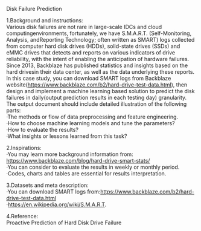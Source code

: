 Disk Failure Prediction

1.Background and instructions:  
    Various disk failures are not rare in large-scale IDCs and cloud computingenvironments, fortunately, we have S.M.A.R.T. (Self-Monitoring, Analysis, andReporting Technology; often written as SMART) logs collected from computer hard disk drives (HDDs), solid-state drives (SSDs) and eMMC drives that detects and reports on various indicators of drive reliability, with the intent of enabling the anticipation of hardware failures.
Since 2013, Backblaze has published statistics and insights based on the hard drivesin their data center, as well as the data underlying these reports. In this case study, you can download SMART logs from Backblaze website(https://www.backblaze.com/b2/hard-drive-test-data.html), then design and implement a machine learning based solution to predict the disk failures in daily(output prediction results in each testing day) granularity. The output document should include detailed illustration of the following parts:  
·The methods or flow of data preprocessing and feature engineering.  
·How to choose machine learning models and tune the parameters?  
·How to evaluate the results?  
·What insights or lessons learned from this task?   
 
2.Inspirations:    
·You may learn more background information from: https://www.backblaze.com/blog/hard-drive-smart-stats/  
·You can consider to evaluate the results in weekly or monthly period.  
·Codes, charts and tables are essential for results interpretation.  
 
3.Datasets and meta description:  
·You can download SMART logs from:https://www.backblaze.com/b2/hard-drive-test-data.html  
·https://en.wikipedia.org/wiki/S.M.A.R.T.  

4.Reference:  
Proactive Prediction of Hard Disk Drive Failure
